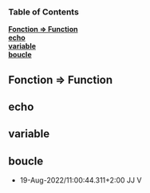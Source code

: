 ### Table of Contents
**[Fonction => Function](#fonction-=>-function)**<br>
**[echo ](#echo-)**<br>
**[variable](#variable)**<br>
**[boucle](#boucle)**<br>
## Fonction => Function
## echo 

## variable

## boucle

- 19-Aug-2022/11:00:44.311+2:00 JJ V